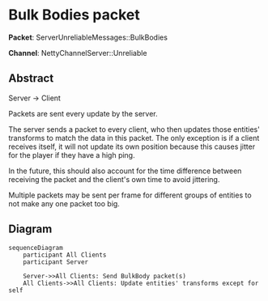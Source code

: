 # Bulk Bodies packet

**Packet**: ServerUnreliableMessages::BulkBodies

**Channel**: NettyChannelServer::Unreliable

## Abstract

Server &rarr; Client

Packets are sent every update by the server.

The server sends a packet to every client, who then updates those entities' transforms to match the data in this packet. The only exception is if a client receives itself, it will not update its own position because this causes jitter for the player if they have a high ping. 

In the future, this should also account for the time difference between receiving the packet and the client's own time to avoid jittering.

Multiple packets may be sent per frame for different groups of entities to not make any one packet too big.

## Diagram

```mermaid
sequenceDiagram
    participant All Clients
    participant Server

    Server->>All Clients: Send BulkBody packet(s)
    All Clients->>All Clients: Update entities' transforms except for self
```

